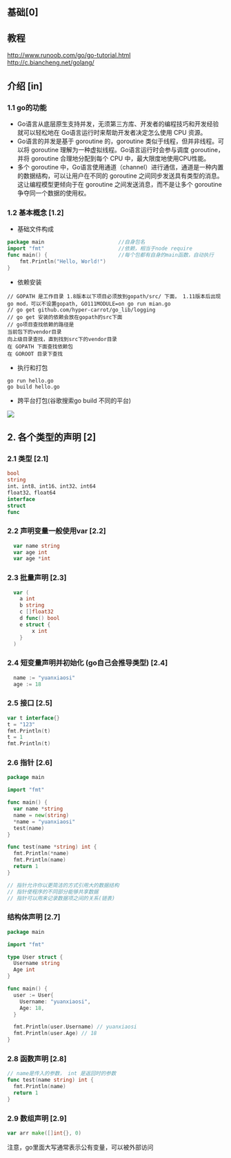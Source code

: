 ## 基础[0]

## 教程
http://www.runoob.com/go/go-tutorial.html     
http://c.biancheng.net/golang/
    
## 介绍 [in]

### 1.1 go的功能
- Go语言从底层原生支持并发，无须第三方库、开发者的编程技巧和开发经验就可以轻松地在 Go语言运行时来帮助开发者决定怎么使用 CPU 资源。   
- Go语言的并发是基于 goroutine 的，goroutine 类似于线程，但并非线程。可以将 goroutine 理解为一种虚拟线程。Go语言运行时会参与调度 goroutine，并将 goroutine 合理地分配到每个 CPU 中，最大限度地使用CPU性能。   
- 多个 goroutine 中，Go语言使用通道（channel）进行通信，通道是一种内置的数据结构，可以让用户在不同的 goroutine 之间同步发送具有类型的消息。这让编程模型更倾向于在 goroutine 之间发送消息，而不是让多个 goroutine 争夺同一个数据的使用权。  

### 1.2 基本概念 [1.2]

- 基础文件构成
```go
package main                        //自身包名
import "fmt"                        //依赖，相当于node require
func main() {                       //每个包都有自身的main函数，自动执行
    fmt.Println("Hello, World!")
}
```

- 依赖安装
```
// GOPATH 是工作目录 1.8版本以下项目必须放到gopath/src/ 下面， 1.11版本后出现go mod，可以不设置gopath, GO111MODULE=on go run mian.go
// go get github.com/hyper-carrot/go_lib/logging
// go get 安装的依赖会放在gopath的src下面
// go项目查找依赖的路径是  
当前包下的vendor目录   
向上级目录查找，直到找到src下的vendor目录   
在 GOPATH 下面查找依赖包    
在 GOROOT 目录下查找    
```

- 执行和打包
```
go run hello.go
go build hello.go
```

- 跨平台打包(谷歌搜索go build 不同的平台)

![](img/1.png)


## 2. 各个类型的声明 [2]

### 2.1 类型 [2.1]
```go
bool  
string   
int、int8、int16、int32、int64  
float32、float64   
interface
struct
func
```


### 2.2 声明变量一般使用var [2.2]
```go
  var name string
  var age int
  var age *int

```


### 2.3 批量声明 [2.3]
```go
  var (
    a int
    b string
    c []float32
    d func() bool
    e struct {
        x int
    }
  )
```

### 2.4 短变量声明并初始化 (go自己会推导类型) [2.4]
```go
  name := "yuanxiaosi"
  age := 18
```


### 2.5 接口 [2.5]
```go
var t interface{}
t = "123"
fmt.Println(t)
t = 1
fmt.Println(t)
```


### 2.6 指针 [2.6]
```go
package main

import "fmt"

func main() {
  var name *string
  name = new(string)
  *name = "yuanxiaosi"
  test(name)
}

func test(name *string) int {
  fmt.Println(*name)
  fmt.Println(name)
  return 1
}

// 指针允许你以更简洁的方式引用大的数据结构
// 指针使程序的不同部分能够共享数据
// 指针可以用来记录数据项之间的关系(链表)
```


### 结构体声明 [2.7]
```go
package main

import "fmt"

type User struct {
  Username string
  Age int
}

func main() {
  user := User{
    Username: "yuanxiaosi",
    Age: 18,
  }

  fmt.Println(user.Username) // yuanxiaosi
  fmt.Println(user.Age) // 18
}
```

### 2.8 函数声明 [2.8]
```go
// name是传入的参数， int 是返回时的参数
func test(name string) int {
  fmt.Println(name)
  return 1
}
```

### 2.9 数组声明 [2.9]
```go
var arr make([]int{}, 0)
```


注意，go里面大写通常表示公有变量，可以被外部访问
